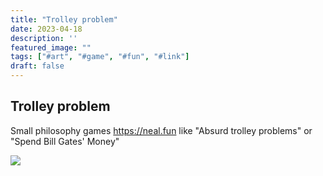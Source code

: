 ```yaml
---
title: "Trolley problem"
date: 2023-04-18
description: ''
featured_image: ""
tags: ["#art", "#game", "#fun", "#link"]
draft: false
---
```


## Trolley problem

Small philosophy games https://neal.fun like "Absurd trolley problems" or "Spend Bill Gates' Money"

![](/images/photo_1062@19-03-2023_00-48-03.jpg)